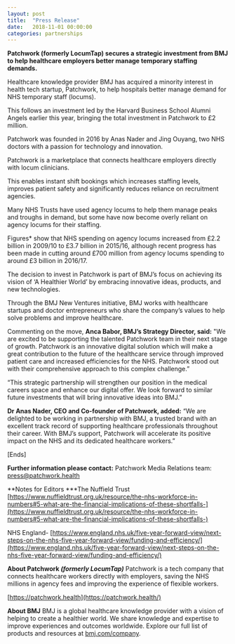 ```yaml
---
layout: post
title:  "Press Release"
date:   2018-11-01 00:00:00
categories: partnerships
---
```


**Patchwork (formerly LocumTap) secures a strategic investment from BMJ to help healthcare employers better manage temporary staffing demands.**

Healthcare knowledge provider BMJ has acquired a minority interest in health tech startup, Patchwork, to help hospitals better manage demand for NHS temporary staff (locums).

This follows an investment led by the Harvard Business School Alumni Angels earlier this year, bringing the total investment in Patchwork to £2 million.

Patchwork was founded in 2016 by ​Anas Nader and Jing Ouyang, two NHS doctors with a passion for technology and innovation.

Patchwork is a marketplace that connects healthcare employers directly with locum clinicians.

This enables instant shift bookings which increases staffing levels, improves patient safety and significantly reduces reliance on recruitment agencies.

Many NHS Trusts have used agency locums to help them manage peaks and troughs in demand, but some have now become overly reliant on agency locums for their staffing.

Figures* show that NHS spending on agency locums increased from £2.2 billion in 2009/10 to £3.7 billion in 2015/16, although recent progress has been made in cutting around £700 million from agency locums spending to around £3 billion in 2016/17.

The decision to invest in Patchwork is part of BMJ’s focus on achieving its vision of ‘A Healthier World’ by embracing innovative ideas, products, and new technologies.

Through the ​BMJ New Ventures​ initiative, BMJ ​works with healthcare startups and doctor entrepreneurs who share the company’s values to help ​solve problems and improve healthcare.

Commenting on the move, **Anca Babor, BMJ’s Strategy Director, said:**​​ "We are excited to be supporting the talented Patchwork team in their next stage of growth. Patchwork is an innovative digital solution which will make a great contribution to the future of the healthcare service through improved patient care and increased efficiencies for the NHS. Patchwork stood out with their comprehensive approach to this complex challenge.”

“This strategic partnership will strengthen our position in the medical careers space and enhance our digital offer. We look forward to similar future investments that will bring innovative ideas into BMJ.”

**Dr Anas Nader, ​​CEO and Co-founder of Patchwork​​, added​​:**​​ ​“We are delighted to be working in partnership with BMJ, a trusted brand with an excellent track record of supporting healthcare professionals throughout their career. With BMJ’s support, Patchwork will accelerate its positive impact on the NHS and its dedicated healthcare workers.”

[Ends]

**Further information please contact:**
Patchwork Media Relations team:
press@patchwork.health

**Notes for Editors ***The Nuffield Trust
[https://www.nuffieldtrust.org.uk/resource/the-nhs-workforce-in-numbers#5-what-are-the-financial-implications-of-these-shortfalls-](https://www.nuffieldtrust.org.uk/resource/the-nhs-workforce-in-numbers#5-what-are-the-financial-implications-of-these-shortfalls-)

NHS England- [https://www.england.nhs.uk/five-year-forward-view/next-steps-on-the-nhs-five-year-forward-view/funding-and-efficiency/](https://www.england.nhs.uk/five-year-forward-view/next-steps-on-the-nhs-five-year-forward-view/funding-and-efficiency/)

**About Patchwork *(formerly LocumTap)*** Patchwork is a tech company that connects healthcare workers directly with employers, saving the NHS millions in agency fees and improving the experience of flexible workers.

[https://patchwork.health](https://patchwork.health/)

**About BMJ**  BMJ is a global healthcare knowledge provider with a vision of helping to create a healthier world. We share knowledge and expertise to improve experiences and outcomes worldwide. Explore our full list of products and resources at [bmj.com/company](https://www.bmj.com/company/).
